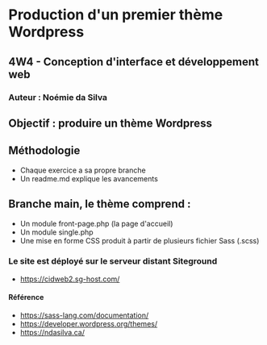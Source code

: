 # Production d'un premier thème Wordpress
## 4W4 - Conception d'interface et développement web
### Auteur : Noémie da Silva

## Objectif : produire un thème Wordpress 

## Méthodologie
- Chaque exercice a sa propre branche 
- Un readme.md explique les avancements 

## Branche main, le thème comprend :
- Un module front-page.php (la page d'accueil)
- Un module single.php
- Une mise en forme CSS produit à partir de plusieurs fichier Sass (.scss)

### Le site est déployé sur le serveur distant Siteground
- https://cidweb2.sg-host.com/

#### Référence
- https://sass-lang.com/documentation/
- https://developer.wordpress.org/themes/
- https://ndasilva.ca/

